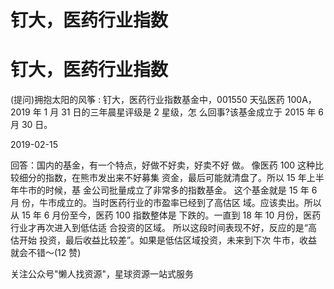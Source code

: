 # 钉大，医药行业指数

# 钉大，医药行业指数

(提问)拥抱太阳的风筝 : 钉大，医药行业指数基金中，001550 天弘医药 100A，2019 年 1 月 31 日的三年晨星评级是 2 星级，怎 么回事?该基金成立于 2015 年 6 月 30 日。

2019-02-15

回答：国内的基金，有一个特点，好做不好卖，好卖不好 做。 像医药 100 这种比较细分的指数，在熊市发出来不好募集 资金，最后可能就清盘了。所以 15 年上半年牛市的时候，基 金公司批量成立了非常多的指数基金。 这个基金就是 15 年 6 月 份，牛市成立的。当时医药行业的市盈率已经到了高估区 域。应该卖出。所以从 15 年 6 月份至今，医药 100 指数整体是 下跌的。一直到 18 年 10 月份，医药行业才再次进入到低估适 合投资的区域。 所以这段时间表现不好，反应的是“高估开始 投资，最后收益比较差”。如果是低估区域投资，未来到下次 牛市，收益就会不错～(12 赞)

关注公众号"懒人找资源"，星球资源一站式服务
